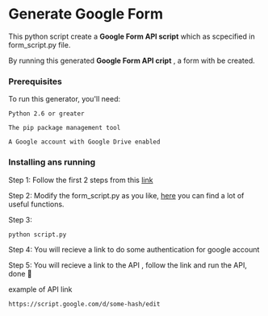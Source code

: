 # Generate Google Form

This python script create a **Google Form API script** which as scpecified in form_script.py file.

By running this generated **Google Form API cript** , a form with be created.

### Prerequisites

To run this generator, you'll need:

```
Python 2.6 or greater

The pip package management tool

A Google account with Google Drive enabled
```

### Installing ans running

Step 1: Follow the first 2 steps from this [link](https://developers.google.com/apps-script/api/quickstart/python)

Step 2: Modify the form_script.py as you like, [here](https://developers.google.com/apps-script/reference/forms/form-app) you can find a lot of useful functions.

Step 3:

```
python script.py
```

Step 4: You will recieve a link to do some authentication for google account

Step 5: You will recieve a link to the API , follow the link and run the API, done 🎉

example of API link 
```
https://script.google.com/d/some-hash/edit
```

